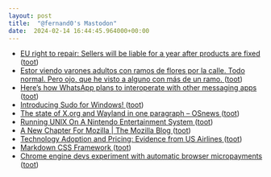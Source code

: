 ```yaml
---
layout: post
title:  "@fernand0's Mastodon"
date:  2024-02-14 16:44:45.964000+00:00
---
```

*  [EU right to repair: Sellers will be liable for a year after products are fixed ](https://arstechnica.com/tech-policy/2024/02/eu-right-to-repair-sellers-will-be-liable-for-a-year-after-products-are-fixed) ([toot](https://mastodon.social/@fernand0/111930840577721860))
*  [Estor viendo varones adultos con ramos de flores por la calle. Todo normal. Pero ojo, que he visto a alguno con más de un ramo.  ](https://mastodon.social/tags/ojocuidao) ([toot](https://mastodon.social/@fernand0/111930817321048767))
*  [Here’s how WhatsApp plans to interoperate with other messaging apps ](https://www.theverge.com/2024/2/6/24063705/whatsapp-interoperability-plans-eu-dm) ([toot](https://mastodon.social/@fernand0/111930626969331736))
*  [Introducing Sudo for Windows! ](https://devblogs.microsoft.com/commandline/introducing-sudo-for-windows) ([toot](https://mastodon.social/@fernand0/111930620120650002))
*  [The state of X.org and Wayland in one paragraph  –  OSnews ](https://www.osnews.com/story/138565/the-state-of-x-org-and-wayland-in-one-paragraph) ([toot](https://mastodon.social/@fernand0/111930396447100647))
*  [Running UNIX On A Nintendo Entertainment System ](https://hackaday.com/2024/02/11/running-unix-on-a-nintendo-entertainment-system) ([toot](https://mastodon.social/@fernand0/111930274322868899))
*  [A New Chapter For Mozilla \| The Mozilla Blog ](https://blog.mozilla.org/en/mozilla/a-new-chapter-for-mozilla-laura-chambers-expanded-role) ([toot](https://mastodon.social/@fernand0/111930160760420681))
*  [Technology Adoption and Pricing: Evidence from US Airlines  ](https://papers.ssrn.com/sol3/papers.cfm?abstract_id=4718902) ([toot](https://mastodon.social/@fernand0/111930076944348424))
*  [Markdown CSS Framework ](https://codepen.io/fimion/full/oNVQBR) ([toot](https://mastodon.social/@fernand0/111929898697615046))
*  [Chrome engine devs experiment with automatic browser micropayments ](https://www.theregister.com/2024/02/13/google_micropayments_plan) ([toot](https://mastodon.social/@fernand0/111929764723559740))
